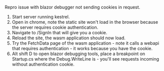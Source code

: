 Repro issue with blazor debugger not sending cookies in request.

1. Start server running kestrel.
2. Open in chrome, note the static site won't load in the browser because the server requires cookie authentication.
3. Navigate to /SignIn that will give you a cookie.
4. Reload the site, the wasm application should now load.
5. Try the FetchData page of the wasm application - note it calls a webapi that requires authentication - it works because you have the cookie.
6. Alt shift D to open blazor debugging tools, place a breakpoint on Startup.cs where the Debug.WriteLine is - you'll see requests incoming without authentication cookie.

